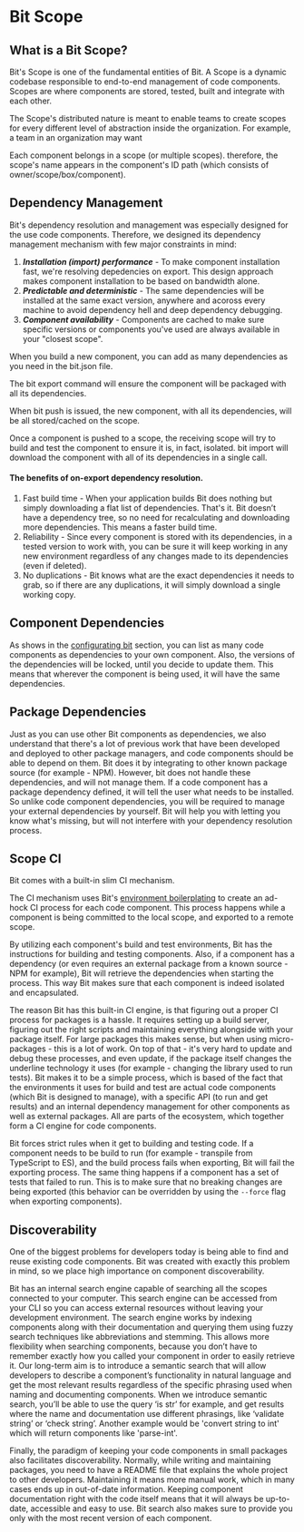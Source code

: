 
# Bit Scope

## What is a Bit Scope?
Bit's Scope is one of the fundamental entities of Bit. A Scope is a dynamic codebase responsible to end-to-end management of code components.
Scopes are where components are stored, tested, built and integrate with each other.
 
The Scope's distributed nature is meant to enable teams to create scopes for every different level of abstraction inside the organization.
For example, a team in an organization may want

Each component belongs in a scope (or multiple scopes). therefore, the scope's name appears in the component's ID path (which consists of owner/scope/box/component).

## Dependency Management

Bit's dependency resolution and management was especially designed for the use code components.
Therefore, we designed its dependency management mechanism with few major constraints in mind:

1. ***Installation (import) performance*** -
 To make component installation fast, we're resolving depedencies on export. This design approach makes component installation to be based on bandwidth alone. 
2. ***Predictable and deterministic*** - 
  The same dependencies will be installed at the same exact version, anywhere and acoross every machine to avoid dependency hell and deep dependency debugging.
3. ***Component availability*** - 
  Components are cached to make sure specific versions or components you've used are always available in your "closest scope".

When you build a new component, you can add as many dependencies as you need in the bit.json file.

The bit export command will ensure the component will be packaged with all its dependencies.

When bit push is issued, the new component, with all its dependencies, will be all stored/cached on the scope.

Once a component is pushed to a scope, the receiving scope will try to build and test the component to ensure it is, in fact, isolated.
bit import will download the component with all of its dependencies in a single call.

#### The benefits of on-export dependency resolution.

1. Fast build time - When your application builds Bit does nothing but simply downloading a flat list of dependencies. That's it. Bit doesn’t have a dependency tree, so no need for recalculating and downloading more dependencies. This means a faster build time. 
2. Reliability - Since every component is stored with its dependencies, in a tested version to work with, you can be sure it will keep working in any new environment regardless of any changes made to its dependencies (even if deleted).
3. No duplications - Bit knows what are the exact dependencies it needs to grab, so if there are any duplications, it will simply download a single working copy. 

## Component Dependencies

As shows in the [configurating bit](configurating-bit.md) section, you can list as many code components as dependencies to your own component. Also, the versions of the dependencies will be locked, until you decide to update them. This means that wherever the component is being used, it will have the same dependencies.

## Package Dependencies

Just as you can use other Bit components as dependencies, we also understand that there's a lot of previous work that have been developed and deployed to other package managers, and code components should be able to depend on them. Bit does it by integrating to other known package source (for example - NPM). However, bit does not handle these dependencies, and will not manage them. If a code component has a package dependency defined, it will tell the user what needs to be installed. So unlike code component dependencies, you will be required to manage your external dependencies by yourself. Bit will help you with letting you know what's missing, but will not interfere with your dependency resolution process. 

## Scope CI

Bit comes with a built-in slim CI mechanism.

The CI mechanism uses Bit's [environment boilerplating](bit-component.md#component-environment) to create an ad-hock CI process for each code component. This process happens while a component is being committed to the local scope, and exported to a remote scope. 

By utilizing each component's build and test environments, Bit has the instructions for building and testing components. Also, if a component has a dependency (or even requires an external package from a known source - NPM for example), Bit will retrieve the dependencies when starting the process. This way Bit makes sure that each component is indeed isolated and encapsulated.

The reason Bit has this built-in CI engine, is that figuring out a proper CI process for packages is a hassle. It requires setting up a build server, figuring out the right scripts and maintaining everything alongside with your package itself. For large packages this makes sense, but when using micro-packages - this is a lot of work. On top of that - it's very hard to update and debug these processes, and even update, if the package itself changes the underline technology it uses (for example - changing the library used to run tests). Bit makes it to be a simple process, which is based of the fact that the environments it uses for build and test are actual code components (which Bit is designed to manage), with a specific API (to run and get results) and an internal dependency management for other components as well as external packages. All are parts of the ecosystem, which together form a CI engine for code components.

Bit forces strict rules when it get to building and testing code. If a component needs to be build to run (for example - transpile from TypeScript to ES), and the build process fails when exporting, Bit will fail the exporting process. The same thing happens if a component has a set of tests that failed to run. This is to make sure that no breaking changes are being exported (this behavior can be overridden by using the `--force` flag when exporting components).

## Discoverability

One of the biggest problems for developers today is being able to find and reuse existing code components. Bit was created with exactly this problem in mind, so we place high importance on component discoverability.

Bit has an internal search engine capable of searching all the scopes connected to your computer. This search engine can be accessed from your CLI so you can access external resources without leaving your development environment. The search engine works by indexing components along with their documentation and querying them using fuzzy search techniques like abbreviations and stemming. This allows more flexibility when searching components, because you don’t have to remember exactly how you called your component in order to easily retrieve it. Our long-term aim is to introduce a semantic search that will allow developers to describe a component’s functionality in natural language and get the most relevant results regardless of the specific phrasing used when naming and documenting components. When we introduce semantic search, you’ll be able to use the query ‘is str’ for example, and get results where the name and documentation use different phrasings, like ‘validate string’ or ‘check string’. Another example would be 'convert string to int' which will return components like 'parse-int'.

Finally, the paradigm of keeping your code components in small packages also facilitates discoverability. Normally, while writing and maintaining packages, you need to have a README file that explains the whole project to other developers. Maintaining it means more manual work, which in many cases ends up in out-of-date information. Keeping component documentation right with the code itself means that it will always be up-to-date, accessible and easy to use. Bit search also makes sure to provide you only with the most recent version of each component.
